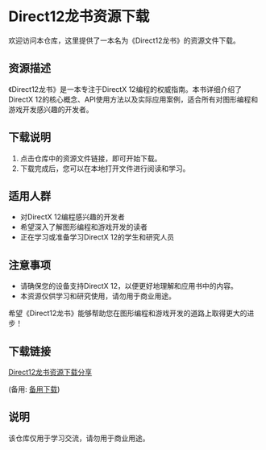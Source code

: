 # Direct12龙书资源下载

欢迎访问本仓库，这里提供了一本名为《Direct12龙书》的资源文件下载。

## 资源描述

《Direct12龙书》是一本专注于DirectX 12编程的权威指南。本书详细介绍了DirectX 12的核心概念、API使用方法以及实际应用案例，适合所有对图形编程和游戏开发感兴趣的开发者。

## 下载说明

1. 点击仓库中的资源文件链接，即可开始下载。
2. 下载完成后，您可以在本地打开文件进行阅读和学习。

## 适用人群

- 对DirectX 12编程感兴趣的开发者
- 希望深入了解图形编程和游戏开发的读者
- 正在学习或准备学习DirectX 12的学生和研究人员

## 注意事项

- 请确保您的设备支持DirectX 12，以便更好地理解和应用书中的内容。
- 本资源仅供学习和研究使用，请勿用于商业用途。

希望《Direct12龙书》能够帮助您在图形编程和游戏开发的道路上取得更大的进步！

## 下载链接
[Direct12龙书资源下载分享](https://pan.quark.cn/s/1c69579d2e90) 

(备用: [备用下载](https://pan.baidu.com/s/1uIIkULBSlZi4YJG4AgYCZQ?pwd=1234))

## 说明

该仓库仅用于学习交流，请勿用于商业用途。
